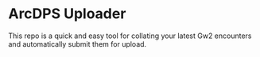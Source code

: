 # ArcDPS Uploader
This repo is a quick and easy tool for collating your latest Gw2 encounters and automatically submit them for upload. 


